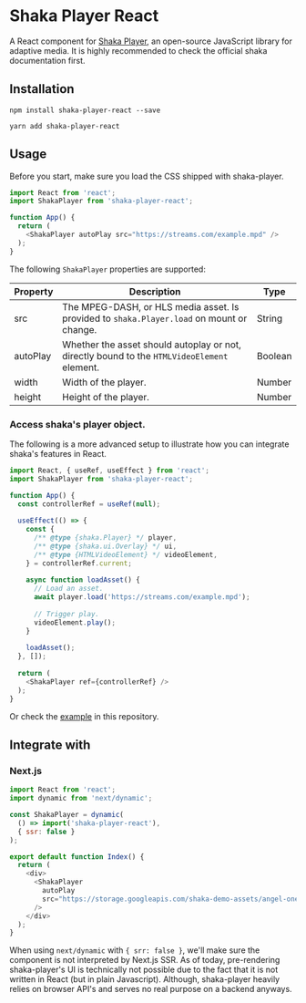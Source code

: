 # Shaka Player React

A React component for [Shaka Player](https://github.com/google/shaka-player), an open-source JavaScript library for adaptive media. It is highly recommended to check the official shaka documentation first.

## Installation

`npm install shaka-player-react --save`

`yarn add shaka-player-react`

## Usage

Before you start, make sure you load the CSS shipped with shaka-player.

```javascript
import React from 'react';
import ShakaPlayer from 'shaka-player-react';

function App() {
  return (
    <ShakaPlayer autoPlay src="https://streams.com/example.mpd" />
  );
}
```

The following `ShakaPlayer` properties are supported:

| Property | Description | Type |
|----------|---------------------------------------------------------------------------------------------|--------|
| src | The MPEG-DASH, or HLS media asset. Is provided to `shaka.Player.load` on mount or change. | String |
| autoPlay | Whether the asset should autoplay or not, directly bound to the `HTMLVideoElement` element. | Boolean |
| width | Width of the player. | Number |
| height | Height of the player. | Number |

### Access shaka's player object.

The following is a more advanced setup to illustrate how you can integrate shaka's features in React.

```javascript
import React, { useRef, useEffect } from 'react';
import ShakaPlayer from 'shaka-player-react';

function App() {
  const controllerRef = useRef(null);
  
  useEffect(() => {
    const { 
      /** @type {shaka.Player} */ player, 
      /** @type {shaka.ui.Overlay} */ ui,
      /** @type {HTMLVideoElement} */ videoElement,
    } = controllerRef.current;
    
    async function loadAsset() {
      // Load an asset.
      await player.load('https://streams.com/example.mpd');
      
      // Trigger play.
      videoElement.play();
    }
    
    loadAsset();
  }, []);
  
  return (
    <ShakaPlayer ref={controllerRef} />
  );
}
```

Or check the [example](https://github.com/matvp91/shaka-player-react/tree/master/example) in this repository.

## Integrate with

### Next.js

```javascript
import React from 'react';
import dynamic from 'next/dynamic';

const ShakaPlayer = dynamic(
  () => import('shaka-player-react'), 
  { ssr: false }
);

export default function Index() {
  return (
    <div>
      <ShakaPlayer
        autoPlay
        src="https://storage.googleapis.com/shaka-demo-assets/angel-one/dash.mpd"
      />
    </div>
  );
}
```

When using `next/dynamic` with `{ srr: false }`, we'll make sure the component is not interpreted by Next.js SSR. As of today, pre-rendering shaka-player's UI is technically not possible due to the fact that it is not written in React (but in plain Javascript). Although, shaka-player heavily relies on browser API's and serves no real purpose on a backend anyways.
